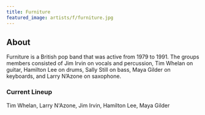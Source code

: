 ```yaml
---
title: Furniture
featured_image: artists/f/furniture.jpg
---
```

## About

Furniture is a British pop band that was active from 1979 to 1991. The groups members consisted of Jim Irvin on vocals and percussion, Tim Whelan on guitar, Hamilton Lee on drums, Sally Still on bass, Maya Gilder on keyboards, and Larry N’Azone on saxophone.

### Current Lineup

Tim Whelan, Larry N'Azone, Jim Irvin, Hamilton Lee, Maya Gilder

